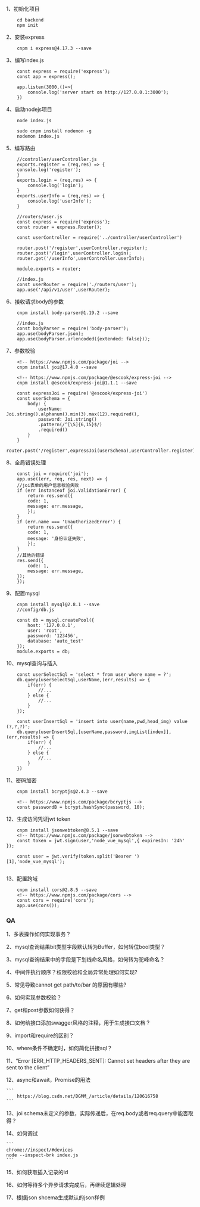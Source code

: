 1、初始化项目
```
    cd backend
    npm init
```
2、安装express
```
    cnpm i express@4.17.3 --save
```
3、编写index.js
```
    const express = require('express');
    const app = express();

    app.listen(3000,()=>{
        console.log('server start on http://127.0.0.1:3000');
    })

```
4、启动nodejs项目
```
    node index.js
    
    sudo cnpm install nodemon -g
    nodemon index.js
```
5、编写路由
```
    //controller/userController.js
    exports.register = (req,res) => {
    console.log('register');
    }
    exports.login = (req,res) => {
        console.log('login');
    }
    exports.userInfo = (req,res) => {
        console.log('userInfo');
    }

    //routers/user.js
    const express = require('express');
    const router = express.Router();

    const userController = require('../controller/userController')

    router.post('/register',userController.register);
    router.post('/login',userController.login);
    router.get('/userInfo',userController.userInfo);

    module.exports = router;

    //index.js
    const userRouter = require('./routers/user');
    app.use('/api/v1/user',userRouter);

```
6、接收请求body的参数
```
    cnpm install body-parser@1.19.2 --save

    //index.js
    const bodyParser = require('body-parser');
    app.use(bodyParser.json);
    app.use(bodyParser.urlencoded({extended: false}));
```
7、参数校验
```
    <!-- https://www.npmjs.com/package/joi -->
    cnpm install joi@17.4.0 --save

    <!-- https://www.npmjs.com/package/@escook/express-joi -->
    cnpm install @escook/express-joi@1.1.1 --save

    const expressJoi = require('@escook/express-joi')
    const userSchema = {
        body: {
            userName: Joi.string().alphanum().min(3).max(12).required(),
            password: Joi.string()
            .pattern(/^[\S]{6,15}$/)
            .required()
        }
    }
    router.post('/register',expressJoi(userSchema),userController.register);

```
8、全局错误处理
```
    const joi = require('joi');
    app.use((err, req, res, next) => {
    //joi表单的用户信息校验失败
    if (err instanceof joi.ValidationError) {
        return res.send({
        code: 1,
        message: err.message,
        });
    }
    if (err.name === 'UnauthorizedError') {
        return res.send({
        code: 1,
        message: '身份认证失败',
        });
    }
    //其他的错误
    res.send({
        code: 1,
        message: err.message,
    });
    });
```
9、配置mysql
```
    cnpm install mysql@2.8.1 --save
    //config/db.js
    
    const db = mysql.createPool({
        host: '127.0.0.1',
        user: 'root',
        password: '123456',
        database: 'auto_test'
    });
    module.exports = db;
```
10、mysql查询与插入
```
    const userSelectSql = 'select * from user where name = ?';
    db.query(userSelectSql,userName,(err,results) => {
        if(err) {
            //...
        } else {
            //...
        }
    });

    const userInsertSql = 'insert into user(name,pwd,head_img) value (?,?,?)';
    db.query(userInsertSql,[userName,password,imgList[index]],(err,results) => {
        if(err) {
            //...
        } else {
            //...
        }
    })

```
11、密码加密
```
    cnpm install bcryptjs@2.4.3 --save

    <!-- https://www.npmjs.com/package/bcryptjs -->
    const passwordB = bcrypt.hashSync(password, 10);

```
12、生成访问凭证jwt token
```
    cnpm install jsonwebtoken@8.5.1 --save
    <!-- https://www.npmjs.com/package/jsonwebtoken -->
    const token = jwt.sign(user,'node_vue_mysql',{ expiresIn: '24h' });

    const user = jwt.verify(token.split('Bearer ')[1],'node_vue_mysql');


```
13、配置跨域
```
    cnpm install cors@2.8.5 --save
    <!-- https://www.npmjs.com/package/cors -->
    const cors = require('cors');
    app.use(cors());

```

### QA

1、多表操作如何实现事务？

2、mysql查询结果bit类型字段默认转为Buffer，如何转位bool类型？

3、mysql查询结果中的字段是下划线命名风格，如何转为驼峰命名？

4、中间件执行顺序？权限校验和全局异常处理如何实现?

5、常见导致cannot get path/to/bar 的原因有哪些?

6、如何实现参数校验？

7、get和post参数如何获得？

8、如何给接口添加swagger风格的注释，用于生成接口文档？

9、import和require的区别？

10、where条件不确定时，如何简化拼接sql？

11、“Error [ERR_HTTP_HEADERS_SENT]: Cannot set headers after they are sent to the client”

12、async和await，Promise的用法
   
    ```
        https://blog.csdn.net/DGMM_/article/details/120616758
    ```
13、joi schema未定义的参数，实际传递后，在req.body或者req.query中能否取得？

14、如何调试
    
    ```
    chrome://inspect/#devices
    node --inspect-brk index.js
    ```
15、如何获取插入记录的id

16、如何等待多个异步请求完成后，再继续逻辑处理

17、根据json shcema生成默认的json样例